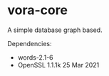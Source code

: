 # vora-core
A simple database graph based.

Dependencies:
- words-2.1-6
- OpenSSL 1.1.1k  25 Mar 2021